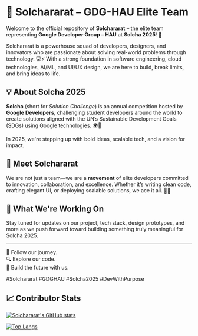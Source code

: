 # 🚀 Solchararat – GDG-HAU Elite Team

Welcome to the official repository of **Solchararat** – the elite team representing **Google Developer Group – HAU** at **Solcha 2025**! 🌟

Solchararat is a powerhouse squad of developers, designers, and innovators who are passionate about solving real-world problems through technology. 💻⚡️ With a strong foundation in software engineering, cloud technologies, AI/ML, and UI/UX design, we are here to build, break limits, and bring ideas to life. 

## 💡 About Solcha 2025
**Solcha** (short for *Solution Challenge*) is an annual competition hosted by **Google Developers**, challenging student developers around the world to create solutions aligned with the UN’s Sustainable Development Goals (SDGs) using Google technologies. 🌍🌱

In 2025, we're stepping up with bold ideas, scalable tech, and a vision for impact.

## 👥 Meet Solchararat
We are not just a team—we are a **movement** of elite developers committed to innovation, collaboration, and excellence. Whether it’s writing clean code, crafting elegant UI, or deploying scalable solutions, we ace it all. 🧠💪

## 🔧 What We're Working On
Stay tuned for updates on our project, tech stack, design prototypes, and more as we push forward toward building something truly meaningful for Solcha 2025.

---

📌 Follow our journey.  
🔍 Explore our code.  
🚧 Build the future with us.

#Solchararat #GDGHAU #Solcha2025 #DevWithPurpose

## 📈 Contributor Stats

<!-- Use GitHub username below -->
[![Solchararat's GitHub stats](https://github-readme-stats.vercel.app/api?username=USERNAME&show_icons=true&theme=radical)](https://github.com/USERNAME)

[![Top Langs](https://github-readme-stats.vercel.app/api/top-langs/?username=USERNAME&layout=compact)](https://github.com/USERNAME)
